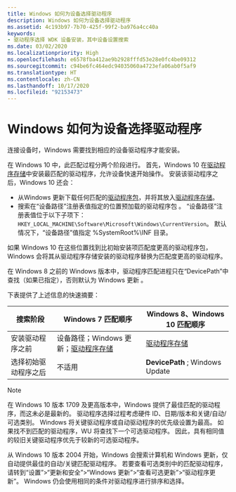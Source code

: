 ```yaml
---
title: Windows 如何为设备选择驱动程序
description: Windows 如何为设备选择驱动程序
ms.assetid: 4c193b97-7b70-425f-99f2-ba976a4cc40a
keywords:
- 驱动程序选择 WDK 设备安装，其中设备设置搜索
ms.date: 03/02/2020
ms.localizationpriority: High
ms.openlocfilehash: e6578fba412ae9b2928fffd53e28e0fc4be09312
ms.sourcegitcommit: c94be6fc464edc94035060a4723efa06ab0f5af9
ms.translationtype: HT
ms.contentlocale: zh-CN
ms.lasthandoff: 10/17/2020
ms.locfileid: "92153473"
---
```

# <a name="how-windows-selects-a-driver-for-a-device"></a>Windows 如何为设备选择驱动程序


连接设备时，Windows 需要找到相应的设备驱动程序才能安装。

在 Windows 10 中，此匹配过程分两个阶段进行。 首先，Windows 10 在[驱动程序存储](driver-store.md)中安装最匹配的驱动程序，允许设备快速开始操作。 安装该驱动程序之后，Windows 10 还会：

* 从Windows 更新下载任何匹配的[驱动程序包](driver-packages.md)，并将其放入[驱动程序存储](driver-store.md)。
* 搜索在“设备路径”注册表值指定的位置预加载的驱动程序包  。  “设备路径”注册表值位于以下子项下：`HKEY_LOCAL_MACHINE\Software\Microsoft\Windows\CurrentVersion`。  默认情况下，“设备路径”值指定 %SystemRoot%\\INF 目录。

如果 Windows 10 在这些位置找到比初始安装项匹配度更高的驱动程序包，Windows 会将其从驱动程序存储安装的驱动程序替换为匹配度更高的驱动程序。

在 Windows 8 之前的 Windows 版本中，驱动程序匹配进程只在“DevicePath”中查找（如果已指定），否则默认为 Windows 更新  。

下表提供了上述信息的快速摘要：

|搜索阶段|Windows 7 匹配顺序|Windows 8、Windows 10 匹配顺序|
|--- |--- |--- |
|安装驱动程序之前|设备路径；Windows 更新；[驱动程序存储](driver-store.md)|[驱动程序存储](driver-store.md)|
|选择初始驱动程序之后|不适用|**DevicePath** ; Windows Update|


> [!NOTE]
> 在 Windows 10 版本 1709 及更高版本中，Windows 提供了最佳匹配的驱动程序，而这未必是最新的。 驱动程序选择过程考虑硬件 ID、日期/版本和关键/自动/可选类别。 Windows 将关键驱动程序或自动驱动程序的优先级设置为最高。 如果找不到匹配的驱动程序，WU 将查找下一个可选驱动程序。 因此，具有相同值的较旧关键驱动程序优先于较新的可选驱动程序。
> 
> 从 Windows 10 版本 2004 开始，Windows 会搜索计算机和 Windows 更新，仅自动提供最佳的自动/关键匹配驱动程序。 若要查看可选类别中的匹配驱动程序，请转到“设置”>“更新和安全”>“Windows 更新”>“查看可选更新”>“驱动程序更新”。 Windows 仍会使用相同的条件对驱动程序进行排序和选择。
